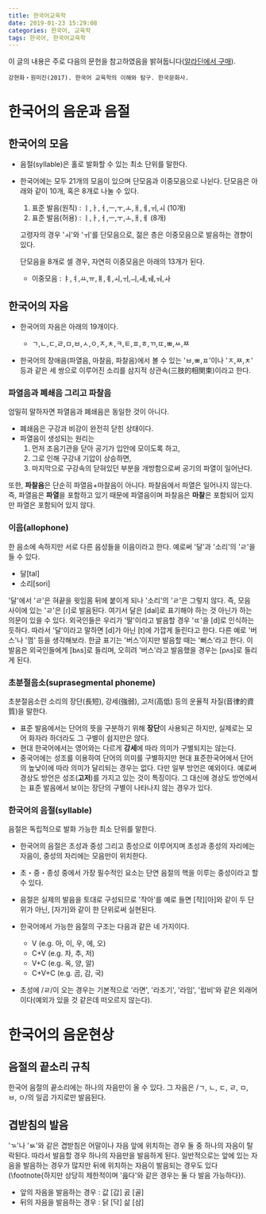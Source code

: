 ```yaml
---
title: 한국어교육학
date: 2019-01-23 15:29:08
categories: 한국어, 교육학
tags: 한국어, 한국어교육학
---
```


이 글의 내용은 주로 다음의 문헌을 참고하였음을 밝혀둡니다(<a href="https://www.aladin.co.kr/shop/wproduct.aspx?ItemId=119809287" target="_blank">알라딘에서 구매</a>).
```
강현화・원미진(2017). 한국어 교육학의 이해와 탐구. 한국문화사.
``` 


# 한국어의 음운과 음절
## 한국어의 모음
- 음절(syllable)은 홀로 발화할 수 있는 최소 단위를 말한다.
- 한국어에는 모두 21개의 모음이 있으며 단모음과 이중모음으로 나뉜다. 단모음은 아래와 같이 10개, 혹은 8개로 나눌 수 있다.
  1. 표준 발음(원칙) : ㅣ,ㅏ,ㅓ,ㅡ,ㅜ,ㅗ,ㅐ,ㅔ,ㅟ,ㅚ (10개)
  2. 표준 발음(허용) : ㅣ,ㅏ,ㅓ,ㅡ,ㅜ,ㅗ,ㅐ,ㅔ (8개)
  
  고령자의 경우 'ㅚ'와 'ㅟ'를 단모음으로, 젊은 층은 이중모음으로 발음하는 경향이 있다.
  
  단모음을 8개로 셀 경우, 자연히 이중모음은 아래의 13개가 된다.
  - 이중모음 : ㅑ,ㅕ,ㅛ,ㅠ,ㅒ,ㅖ,ㅚ,ㅟ,ㅢ,ㅙ,ㅞ,ㅝ,ㅘ

## 한국어의 자음
- 한국어의 자음은 아래의 19개이다.
  - ㄱ,ㄴ,ㄷ,ㄹ,ㅁ,ㅂ,ㅅ,ㅇ,ㅈ,ㅊ,ㅋ,ㅌ,ㅍ,ㅎ,ㄲ,ㄸ,ㅃ,ㅆ,ㅉ

- 한국어의 장애음(파열음, 마찰음, 파찰음)에서 볼 수 있는 'ㅂ,ㅃ,ㅍ'이나 'ㅈ,ㅉ,ㅊ' 등과 같은 세 쌍으로 이루어진 소리를 삼지적 상관속(三肢的相関束)이라고 한다.

### 파열음과 폐쇄음 그리고 파찰음
엄밀히 말하자면 파열음과 폐쇄음은 동일한 것이 아니다.
- 폐쇄음은 구강과 비강이 완전히 닫힌 상태이다.
- 파열음이 생성되는 원리는
  1. 먼저 조음기관을 닫아 공기가 입안에 모이도록 하고, 
  2. 그로 인해 구강내 기압이 상승하면, 
  3. 마지막으로 구강속의 닫혀있던 부분을 개방함으로써 공기의 파열이 일어난다. 
  
또한, **파찰음**은 단순히 파열음+마찰음이 아니다. 파찰음에서 파열은 일어나지 않는다. 즉, 파열음은 **파열**을 포함하고 있기 때문에 파열음이며 파찰음은 **마찰**은 포함되어 있지만 파열은 포함되어 있지 않다.
  
### 이음(allophone)
한 음소에 속하지만 서로 다른 음성들을 이음이라고 한다. 예로써 '달'과 '소리'의 'ㄹ'을 들 수 있다.
- 달\[tal\]
- 소리\[sori\]

'달'에서 'ㄹ'은 혀끝을 윗임몸 뒤에 붙이게 되나 '소리'의 'ㄹ'은 그렇지 않다. 즉, 모음 사이에 있는 'ㄹ'은 \[ɾ\]로 발음된다. 여기서 달은 \[dal\]로 표기해야 하는 것 아닌가 하는 의문이 있을 수 있다. 외국인들은 우리가 '딸'이라고 발음할 경우 'ㄸ'을 \[d\]로 인식하는 듯하다. 따라서 '달'이라고 말하면 \[d\]가 아닌 \[t\]에 가깝게 들린다고 한다. 다른 예로 '버스'나 '껌' 등을 생각해보라. 한글 표기는 '버스'이지만 발음할 때는 '뻐스'라고 한다. 이 발음은 외국인들에게 \[bʌs\]로 들리며, 오히려 '버스'라고 발음했을 경우는 \[pʌs\]로 들리게 된다.

### 초분절음소(suprasegmental phoneme)
초분절음소란 소리의 장단(長短), 강세(強弱), 고저(高低) 등의 운율적 자질(音律的資質)을 말한다. 
- 표준 발음에서는 단어의 뜻을 구분하기 위해 **장단**이 사용되곤 하지만, 실제로는 모어 화자라 하더라도 그 구별이 쉽지만은 않다. 
- 현대 한국어에서는 영어와는 다르게 **강세**에 따라 의미가 구별되지는 않는다.
- 중국어에는 성조를 이용하여 단어의 의미를 구별하지만 현대 표준한국어에서 단어의 높낮이에 따라 의미가 달리되는 경우는 없다. 다만 일부 방언은 예외이다. 예로써 경상도 방언은 성조(**고저**)를 가지고 있는 것이 특징이다. 그 대신에 경상도 방언에서는 표준 발음에서 보이는 장단의 구별이 나타나지 않는 경우가 있다. 

### 한국어의 음절(syllable)
음절은 독립적으로 발화 가능한 최소 단위를 말한다. 
- 한국어의 음절은 초성과 중성 그리고 종성으로 이루어지며 초성과 종성의 자리에는 자음이, 중성의 자리에는 모음만이 위치한다.
- 초・중・종성 중에서 가장 필수적인 요소는 단연 음절의 핵을 이루는 중성이라고 할 수 있다.
- 음절은 실제의 발음을 토대로 구성되므로 '작아'를 예로 들면 \[작\]\[아\]와 같이 두 단위가 아닌, \[자가\]와 같이 한 단위로써 실현된다.
- 한국어에서 가능한  음절의 구조는 다음과 같은 네 가지이다.
  - V (e.g. 아, 이, 우, 에, 오)
  - C+V (e.g. 차, 추, 저)
  - V+C (e.g. 옥, 양, 알)
  - C+V+C (e.g. 곰, 감, 국)
  
- 초성에 /ㄹ/이 오는 경우는 기본적으로 '라면', '라조기', '라임', '랍비'와 같은 외래어이다(예외가 있을 것 같은데 떠오르지 않는다).

# 한국어의 음운현상
## 음절의 끝소리 규칙
한국어 음절의 끝소리에는 하나의 자음만이 올 수 있다. 그 자음은 /ㄱ, ㄴ, ㄷ, ㄹ, ㅁ, ㅂ, ㅇ/의 일곱 가지로만 발음된다.

## 겹받침의 발음
'ㄳ'나 'ㅄ'와 같은 겹받침은 어말이나 자음 앞에 위치하는 경우 둘 중 하나의 자음이 탈락된다. 따라서 발음할 경우 하나의 자음만을 발음하게 된다. 일반적으로는 앞에 있는 자음을 발음하는 경우가 많지만 뒤에 위치하는 자음이 발음되는 경우도 있다(\footnote{하지만 상당히 제한적이며 '읊다'와 같은 경우는 둘 다 발음 가능하다}).
- 앞의 자음을 발음하는 경우 : 값 \[갑\] 곬 \[골\]
- 뒤의 자음을 발음하는 경우 : 닭 \[닥\] 삶 \[삼\]


